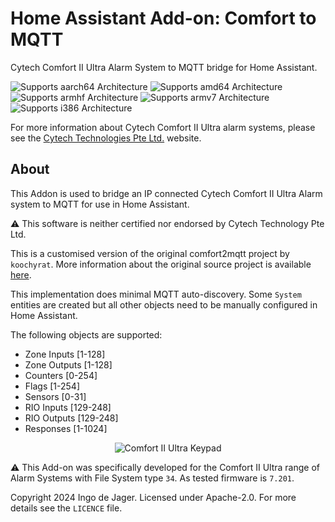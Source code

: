 # Home Assistant Add-on: Comfort to MQTT
Cytech Comfort II Ultra Alarm System to MQTT bridge for Home Assistant.

![Supports aarch64 Architecture][aarch64-shield] ![Supports amd64 Architecture][amd64-shield] ![Supports armhf Architecture][armhf-shield] ![Supports armv7 Architecture][armv7-shield] ![Supports i386 Architecture][i386-shield]

[mosquitto]: https://mosquitto.org
[aarch64-shield]: https://img.shields.io/badge/aarch64-yes-green.svg
[amd64-shield]: https://img.shields.io/badge/amd64-yes-green.svg
[armhf-shield]: https://img.shields.io/badge/armhf-yes-green.svg
[armv7-shield]: https://img.shields.io/badge/armv7-yes-green.svg
[i386-shield]: https://img.shields.io/badge/i386-yes-green.svg

For more information about Cytech Comfort II Ultra alarm systems, please see the [Cytech Technologies Pte Ltd.][cytech] website.

[koochyrat]: https://github.com/koochyrat/comfort2
[cytech]: http://www.cytech.biz/index.html

## About
This Addon is used to bridge an IP connected Cytech Comfort II Ultra Alarm system to MQTT for use in Home Assistant.

⚠️ This software is neither certified nor endorsed by Cytech Technology Pte Ltd.

This is a customised version of the original comfort2mqtt project by `koochyrat`. More information about the original source project is available [here][koochyrat].

This implementation does minimal MQTT auto-discovery. Some `System` entities are created but all other objects need to be manually configured in Home Assistant.

The following objects are supported:

* Zone Inputs [1-128]
* Zone Outputs [1-128]
* Counters [0-254]
* Flags [1-254]
* Sensors [0-31]
* RIO Inputs [129-248]
* RIO Outputs [129-248]
* Responses [1-1024]

<div style="text-align:center"> <img src="https://github.com/djagerif/comfort2mqtt/assets/5621764/64abe350-6b37-4b79-8fea-12fa5e89353a" alt="Comfort II Ultra Keypad"/> </div>

⚠️ This Add-on was specifically developed for the Comfort II Ultra range of Alarm Systems with File System type `34`. As tested firmware is `7.201`.

Copyright 2024 Ingo de Jager. Licensed under Apache-2.0. For more details see the `LICENCE` file.
